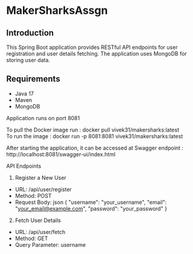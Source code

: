 # MakerSharksAssgn

## Introduction
This Spring Boot application provides RESTful API endpoints for user registration and user details fetching. The application uses MongoDB for storing user data.

## Requirements
- Java 17
- Maven
- MongoDB

Application runs on port 8081

To pull the Docker image run : docker pull vivek31/makersharks:latest  
To run the image : docker run -p 8081:8081 vivek31/makersharks:latest

After starting the application, it can be accessed at Swagger endpoint : http://localhost:8081/swagger-ui/index.html


API Endpoints

1. Register a New User
  - URL: /api/user/register
  - Method: POST
  - Request Body: json
    {
      "username": "your_username",
      "email": "your_email@example.com",
      "password": "your_password"
    }

2. Fetch User Details
  - URL: /api/user/fetch
  - Method: GET
  - Query Parameter: username
    

